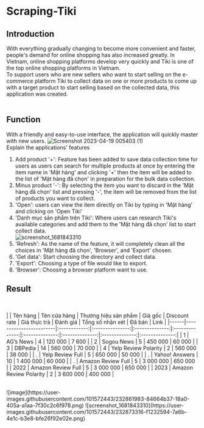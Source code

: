 # Scraping-Tiki

## Introduction
With everything gradually changing to become more convenient and faster, people's demand for online shopping has also increased greatly. In Vietnam, online shopping platforms develop very quickly and Tiki is one of the top online shopping platforms in Vietnam.
<br>
To support users who are new sellers who want to start selling on the e-commerce platform Tiki to collect data on one or more products to come up with a target product to start selling based on the collected data, this application was created.
<br>
<br>
## Function
With a friendly and easy-to-use interface, the application will quickly master with new users.
![Screenshot 2023-04-19 005403 (1)](https://user-images.githubusercontent.com/101572443/232869991-4e738d7d-428d-4fda-969e-267e614ccb8b.png)
<br>
Explain the applications' features
1. Add product '+': Feature has been added to save data collection time for users as users can search for multiple products at once by entering the item name in 'Mặt hàng' and clicking '+' then the item will be added to the list of 'Mặt hàng đã chọn' in preparation for the bulk data collection.
2. Minus product '-': By selecting the item you want to discard in the 'Mặt hàng đã chọn' list and pressing '-', the item will be removed from the list of products you want to collect.
3. 'Open': users can view the item directly on Tiki by typing in 'Mặt hàng' and clicking on 'Open Tiki'
4. 'Danh mục sản phẩm trên Tiki': Where users can research Tiki's available categories and add them to the 'Mặt hàng đã chọn' list to start collect data.
<br>![screenshot_1681843310](https://user-images.githubusercontent.com/101572443/232873316-f1232594-7a6b-4e1c-b3e8-bfe26f92e02e.png)
5. 'Refresh': As the name of the feature, it will completely clean all the choices in 'Mặt hàng đã chọn', 'Browser', and 'Export' chosen.
6. 'Get data': Start choosing the directory and collect data.
7. 'Export': Choosing a type of file would like to export.
8. 'Browser': Choosing a browser platform want to use.

## Result

<br>

|      | Tên hàng               | Tên cửa hàng | Thương hiệu sản phẩm | Giá gốc | Discount rate | Giá thực trả | Đánh giá | Tổng số nhận xét | Đã bán | Link |
|------|------------------------|:------------:|:---------------:|:--------------:|:--------------:|:--------------:|:--------------:|:--------------:|:--------------:|
|  1   | AG’s News              |    4    |    120 000    |     7 600    |
|  2   | Sogou News             |    5    |    450 000    |    60 000    |
|  3   | DBPedia                |    14   |    560 000    |    70 000    |
|  4   | Yelp Review Polarity   |    2    |    560 000    |    38 000    |
|  .   | Yelp Review Full       |    5    |    650 000    |    50 000    |
|  .   | Yahoo! Answers         |    10   |   1 400 000   |    60 000    |
|  .   | Amazon Review Full     |    5    |   3 000 000   |    650 000   |
| 2022 | Amazon Review Full     |    5    |   3 000 000   |    650 000   |
| 2023 | Amazon Review Polarity |    2    |   3 600 000   |    400 000   |

<br>
![image](https://user-images.githubusercontent.com/101572443/232861983-84664b37-18a0-405a-a1aa-7f30c2c6f978.png)
![screenshot_1681843310](https://user-images.githubusercontent.com/101572443/232873316-f1232594-7a6b-4e1c-b3e8-bfe26f92e02e.png)
